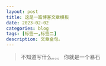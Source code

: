 ```yaml
---
layout: post
title: 这是一篇博客文章模板
date: 2023-02-02
categories: blog
tags: [标签一,标签二]
description: 文章金句。
---
```


> 不知道写什么。。。
你就是一个暴石












